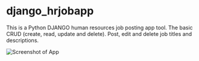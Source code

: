 # django_hrjobapp
This is a Python DJANGO human resources job posting app tool. The basic CRUD (create, read, update and delete). Post, edit and delete job titles and descriptions.

<img src="http://aliciaworks.com/images/django-job-apptool.jpg" alt="Screenshot of App" />
